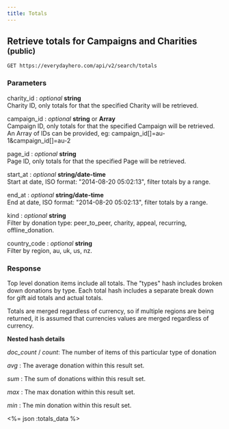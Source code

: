 ```yaml
---
title: Totals
---
```

## Retrieve totals for Campaigns and Charities <small>(public)</small>

    GET https://everydayhero.com/api/v2/search/totals

### Parameters

charity_id : _optional_ **string**<br/>
Charity ID, only totals for that the specified Charity will be retrieved.

campaign_id : _optional_ **string** or **Array**<br/>
Campaign ID, only totals for that the specified Campaign will be retrieved.
An Array of IDs can be provided, eg: campaign_id[]=au-1&campaign_id[]=au-2

page_id : _optional_ **string**<br/>
Page ID, only totals for that the specified Page will be retrieved.

start_at : _optional_ **string/date-time**<br/>
Start at date, ISO format: "2014-08-20 05:02:13", filter totals by a range.

end_at : _optional_ **string/date-time**<br/>
End at date, ISO format: "2014-08-20 05:02:13", filter totals by a range.

kind : _optional_ **string**<br/>
Filter by donation type: peer_to_peer, charity, appeal, recurring, offline_donation.

country_code : _optional_ **string**<br/>
Filter by region, au, uk, us, nz.

### Response

Top level donation items include all totals.
The "types" hash includes broken down donations by type.
Each total hash includes a separate break down for gift aid totals and actual
totals.

Totals are merged regardless of currency, so if multiple regions are being
returned, it is assumed that currencies values are merged regardless of currency.

**Nested hash details**

_doc_count_  / _count_: The number of items of this particular type of donation

_avg_ : The average donation within this result set.

_sum_ : The sum of donations within this result set.

_max_ : The max donation within this result set.

_min_ : The min donation within this result set.


<%= json :totals_data %>
